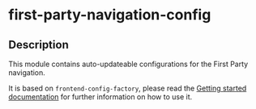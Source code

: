 # first-party-navigation-config

## Description
This module contains auto-updateable configurations for the First Party navigation.

It is based on `frontend-config-factory`, please read the [Getting started documentation](https://furydocs.io/frontend-config-factory/guide/#/) for further information on how to use it.